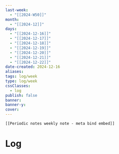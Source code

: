 ```yaml
---
last-week: 
  - "[[2024-W50]]"
month: 
  - "[[2024-12]]"
days: 
  - "[[2024-12-16]]"
  - "[[2024-12-17]]"
  - "[[2024-12-18]]"
  - "[[2024-12-19]]"
  - "[[2024-12-20]]"
  - "[[2024-12-21]]"
  - "[[2024-12-22]]"
date-created: 2024-12-16
aliases: 
tags: log/week
type: log/week
cssClasses:
  - log
publish: false
banner: 
banner-y: 
cover: 
---
```


```meta-bind-embed
[[Periodic notes weekly note - meta bind embed]]
```

# Log